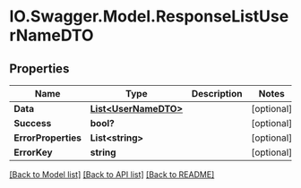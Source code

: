 # IO.Swagger.Model.ResponseListUserNameDTO
## Properties

Name | Type | Description | Notes
------------ | ------------- | ------------- | -------------
**Data** | [**List&lt;UserNameDTO&gt;**](UserNameDTO.md) |  | [optional] 
**Success** | **bool?** |  | [optional] 
**ErrorProperties** | **List&lt;string&gt;** |  | [optional] 
**ErrorKey** | **string** |  | [optional] 

[[Back to Model list]](../README.md#documentation-for-models) [[Back to API list]](../README.md#documentation-for-api-endpoints) [[Back to README]](../README.md)

